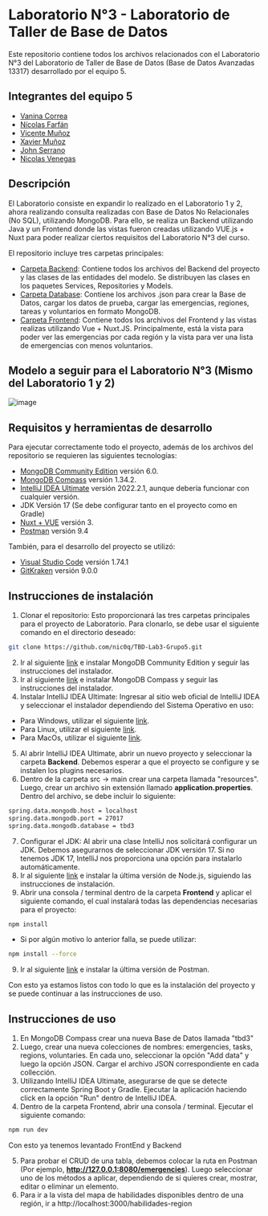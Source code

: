 # Laboratorio N°3 - Laboratorio de Taller de Base de Datos
Este repositorio contiene todos los archivos relacionados con el Laboratorio N°3 del
Laboratorio de Taller de Base de Datos (Base de Datos Avanzadas 13317) desarrollado
por el equipo 5. 

## Integrantes del equipo 5
* [Vanina Correa](https://github.com/Vanina11)
* [Nícolas Farfán](https://github.com/nic0q)
* [Vicente Muñoz](https://github.com/LeVixo)
* [Xavier Muñoz](https://github.com/iChavy)
* [John Serrano](https://github.com/PodssilDev)
* [Nicolas Venegas](https://github.com/nicovenegas2)

## Descripción
El Laboratorio consiste en expandir lo realizado en el Laboratorio 1 y 2, ahora realizando consulta realizadas con Base de Datos No Relacionales (No SQL), utilizando MongoDB. Para ello, se realiza un Backend utilizando Java y un Frontend donde las vistas fueron creadas utilizando VUE.js + Nuxt para poder realizar ciertos requisitos del Laboratorio N°3 del curso. <br>

El repositorio incluye tres carpetas principales:  <br>
* [Carpeta Backend](https://github.com/nic0q/TBD-MongoDB/tree/main/Backend): Contiene todos los archivos del Backend del proyecto y las clases de las entidades del modelo. 
Se distribuyen las clases en los paquetes Services, Repositories y Models.
* [Carpeta Database](https://github.com/nic0q/TBD-MongoDB/tree/main/DataBase): Contiene los archivos .json para crear la Base de Datos, cargar los datos de prueba, cargar las emergencias, regiones, tareas y voluntarios en formato MongoDB.
* [Carpeta Frontend](https://github.com/nic0q/TBD-MongoDB/tree/main/Frontend): Contiene todos los archivos del Frontend y las vistas realizas utilizando Vue + Nuxt.JS. 
Principalmente, está la vista para poder ver las emergencias por cada región y la vista para ver una lista de emergencias con menos voluntarios.

## Modelo a seguir para el Laboratorio N°3 (Mismo del Laboratorio 1 y 2)

![image](https://user-images.githubusercontent.com/91446330/194765651-54627927-e275-40c0-9a8f-879d4f50b83a.png)


## Requisitos y herramientas de desarrollo
Para ejecutar correctamente todo el proyecto, además de los archivos del repositorio se requieren las siguientes tecnologías:

* [MongoDB Community Edition](https://www.mongodb.com/docs/manual/tutorial/install-mongodb-on-windows/) versión 6.0.
* [MongoDB Compass](https://www.mongodb.com/try/download/compass) versión 1.34.2.
* [IntelliJ IDEA Ultimate](https://www.jetbrains.com/es-es/idea/download/#section=windows) versión 2022.2.1, aunque debería funcionar con cualquier versión.
* JDK Versión 17 (Se debe configurar tanto en el proyecto como en Gradle)
* [Nuxt + VUE](https://nuxtjs.org) versión 3.
* [Postman](https://www.postman.com/downloads/) versión 9.4

También, para el desarrollo del proyecto se utilizó:
* [Visual Studio Code](https://code.visualstudio.com) versión 1.74.1
* [GitKraken](https://www.gitkraken.com) versión 9.0.0

## Instrucciones de instalación
1. Clonar el repositorio: Esto proporcionará las tres carpetas principales para el proyecto de Laboratorio. Para clonarlo, se debe usar el siguiente comando en el directorio deseado:
```sh
git clone https://github.com/nic0q/TBD-Lab3-Grupo5.git
```
2. Ir al siguiente [link](https://www.mongodb.com/docs/manual/tutorial/install-mongodb-on-windows/) e instalar MongoDB Community Edition y seguir las instrucciones del instalador.
3. Ir al siguiente [link](https://www.mongodb.com/try/download/compass) e instalar MongoDB Compass y seguir las instrucciones del instalador.
4. Instalar IntelliJ IDEA Ultimate: Ingresar al sitio web oficial de IntelliJ IDEA y seleccionar el instalador dependiendo del Sistema Operativo en uso:
* Para Windows, utilizar el siguiente [link](https://www.jetbrains.com/idea/download/#section=windows).
* Para Linux, utilizar el siguiente [link](https://www.jetbrains.com/es-es/idea/download/#section=linux).
* Para MacOs, utilizar el siguiente [link](https://www.jetbrains.com/es-es/idea/download/#section=mac).
5. Al abrir IntelliJ IDEA Ultimate, abrir un nuevo proyecto y seleccionar la carpeta **Backend**. Debemos esperar a que el proyecto se configure y se instalen los plugins necesarios.
6. Dentro de la carpeta src -> main crear una carpeta llamada "resources". Luego, crear un archivo sin extensión llamado **application.properties**. Dentro del archivo, se debe incluir lo siguiente:
```sh
spring.data.mongodb.host = localhost
spring.data.mongodb.port = 27017
spring.data.mongodb.database = tbd3
```
7. Configurar el JDK: Al abrir una clase IntelliJ nos solicitará configurar un JDK. Debemos asegurarnos de seleccionar JDK versión 17. Si no tenemos JDK 17, IntelliJ nos proporciona una opción para instalarlo automáticamente. 
8. Ir al siguiente [link](https://nodejs.org/en/) e instalar la última versión de Node.js, siguiendo las instrucciones de instalación.
8. Abrir una consola / terminal dentro de la carpeta **Frontend** y aplicar el siguiente comando, el cual instalará todas las dependencias necesarias para el proyecto:
```sh
npm install
```
* Si por algún motivo lo anterior falla, se puede utilizar:
```sh
npm install --force
```
9. Ir al siguiente [link](https://www.postman.com/downloads/) e instalar la última versión de Postman.

Con esto ya estamos listos con todo lo que es la instalación del proyecto y se puede continuar a las instrucciones de uso.

## Instrucciones de uso
1. En MongoDB Compass crear una nueva Base de Datos llamada "tbd3"
2. Luego, crear una nueva colecciones de nombres: emergencies, tasks, regions, voluntaries. En cada uno, seleccionar la opción "Add data" y luego la opción JSON. Cargar el archivo JSON correspondiente en cada collección.
3. Utilizando IntelliJ IDEA Ultimate, asegurarse de que se detecte correctamente Spring Boot y Gradle. Ejecutar la aplicación haciendo click en la opción "Run" dentro de IntelliJ IDEA.
4. Dentro de la carpeta Frontend, abrir una consola / terminal. Ejecutar el siguiente comando:
```sh
npm run dev
```

Con esto ya tenemos levantado FrontEnd y Backend

5. Para probar el CRUD de una tabla, debemos colocar la ruta en Postman (Por ejemplo, **http://127.0.0.1:8080/emergencies**). Luego seleccionar uno de los métodos a aplicar, dependiendo de si quieres crear, mostrar, editar o eliminar un elemento.
6. Para ir a la vista del mapa de habilidades disponibles dentro de una región, ir a http://localhost:3000/habilidades-region
